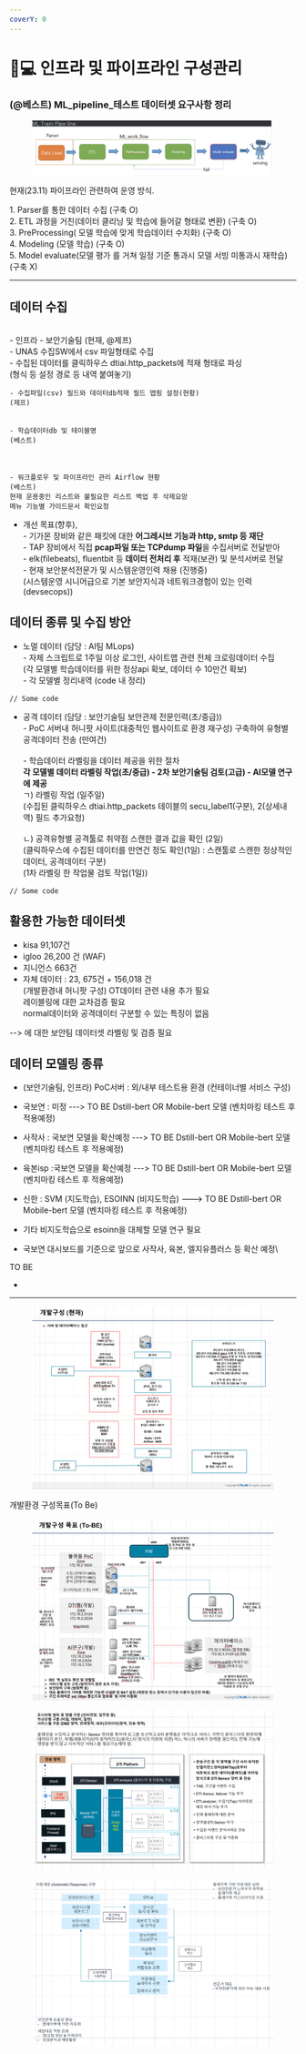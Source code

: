 ```yaml
---
coverY: 0
---
```


# 👨💻 인프라 및 파이프라인 구성관리



### (@베스트) ML\_pipeline\_테스트 데이터셋  요구사항 정리

<figure><img src="../.gitbook/assets/image (1) (1).png" alt=""><figcaption></figcaption></figure>

현재(23.11) 파이프라인  관련하여 운영 방식.&#x20;

1\. Parser를 통한 데이터 수집 (구축 O) \
2\. ETL 과정을 거친(데이터 클리닝 및 학습에 들어갈 형태로 변환) (구축 O)\
3\. PreProcessing( 모델 학습에 맞게 학습데이터 수치화) (구축 O)\
4\. Modeling (모델 학습) (구축 O)\
5\. Model evaluate(모델 평가 를 거쳐 일정 기준 통과시 모델 서빙 미통과시 재학습) (구축 X)

***

## 데이터 수집&#x20;

\
\- 인프라 - 보안기술팀 (현재, @제프)\
\- UNAS 수집SW에서 csv 파일형태로 수집\
\- 수집된 데이터를 클릭하우스 dtiai.http\_packets에 적재 형태로 파싱\
&#x20;  (형식 등 설정  경로 등 내역 붙여놓기)

```
- 수집파일(csv) 필드와 데이터db적재 필드 맵핑 설정(현황)
(제프)


- 학습데이터db 및 테이블명
(베스트)



- 워크플로우 및 파이프라인 관리 Airflow 현황
(베스트)
현재 운용중인 리스트와 불필요한 리스트 백업 후 삭제요망
메뉴 기능별 가이드문서 확인요청
```

* 개선 목표(향후), \
  \- 기가몬 장비와 같은 패킷에 대한 **어그레시브 기능과 http, smtp 등 재단** \
  \- TAP 장비에서 직접  **pcap파일 또는 TCPdump 파일**을 수집서버로 전달받아 \
  \- elk(filebeats),  fluentbit 등 **데이터 전처리 후** 적재(보관) 및 분석서버로 전달\
  \- 현재 보안분석전문가   및 시스템운영인력 채용 (진행중)\
  &#x20;  (시스템운영 시니어급으로 기본 보안지식과 네트워크경험이 있는 인력(devsecops))



## 데이터 종류 및 수집 방안

* 노멀 데이터 (담당 : AI팀 MLops)\
  \- 자체 스크립트로 1주일 이상 로그인, 사이트맵 관련 전체 크로링데이터 수집 \
  &#x20;  (각 모델별 학습데이터를 위한 정상api 확보, 데이터 수 10만건 확보)\
  \- 각 모델별 정리내역 (code 내 정리)

```
// Some code
```

* 공격 데이터 (담당 : 보안기술팀 보안관제 전문인력(초/중급))\
  \- PoC 서버내 허니팟 사이트(대중적인 웹사이트로 환경 재구성) 구축하여 유형별 공격데이터 전송 (만여건)\
  \
  \- 학습데이터 라벨링을 데이터 제공을 위한 절차\
  &#x20;  **각 모델별 데이터 라벨링 작업(초/중급) - 2차 보안기술팀 검토(고급) - AI모델 연구에 제공**\
  &#x20;     ㄱ) 라벨링 작업 (일주일)\
  &#x20;         (수집된 클릭하우스 dtiai.http\_packets 테이블의 secu\_label1(구분), 2(상세내역) 필드 추가요청)\
  \
  &#x20;    ㄴ) 공격유형별 공격툴로 취약점 스캔한 결과 값을 확인 (2일)\
  &#x20;         (클릭하우스에 수집된 데이터를 만연건 정도 확인(1일) : 스캔툴로 스캔한 정상적인 데이터, 공격데이터 구분)\
  &#x20;         (1차 라벨링 한 작업물 검토 작업(1일))

```
// Some code
```

## 활용한 가능한 데이터셋

* kisa 91,107건
* igloo 26,200 건 (WAF)
* 지니언스 663건
* 자체 데이터 : 23, 675건 + 156,018 건 \
  (개발환경내 허니팟 구성) OT데이터 관련 내용 추가 필요\
  &#x20;레이블링에 대한 교차검증 필요 \
  normal데이터와 공격데이터 구분할 수 있는 특징이 없음

\--> 에 대한 보안팀 데이터셋 라벨링 및 검증 필요



## 데이터 모델링 종류



* (보안기술팀, 인프라) PoC서버 : 외/내부 테스트용 환경 (컨테이너별 서비스 구성)



* 국보연 : 미정 ---> TO BE Dstill-bert OR Mobile-bert 모델 (벤치마킹 테스트 후 적용예정)
* 사작사 : 국보연 모델을 확산예정 ---> TO BE Dstill-bert OR Mobile-bert 모델 (벤치마킹 테스트 후 적용예정)
* 육본isp :국보연 모델을 확산예정 ---> TO BE Dstill-bert OR Mobile-bert 모델 (벤치마킹 테스트 후 적용예정)
* 신한 : SVM (지도학습), ESOINN (비지도학습) ---> TO BE Dstill-bert OR Mobile-bert 모델 (벤치마킹 테스트 후 적용예정)
* 기타 비지도학습으로 esoinn을 대체할 모델 연구 필요



* 국보연 대시보드를 기준으로 앞으로 사작사, 육본, 엘지유플러스 등 확산 예정\


TO BE&#x20;

* &#x20;



***



<figure><img src="../.gitbook/assets/image (15).png" alt=""><figcaption></figcaption></figure>



개발환경 구성목표(To Be)

<figure><img src="../.gitbook/assets/image (12).png" alt=""><figcaption></figcaption></figure>

<figure><img src="../.gitbook/assets/image (13).png" alt=""><figcaption></figcaption></figure>

<figure><img src="../.gitbook/assets/image (14).png" alt=""><figcaption></figcaption></figure>

